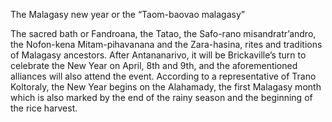 
The Malagasy new year or the “Taom-baovao malagasy”

The sacred bath or Fandroana, the Tatao, the Safo-rano misandratr’andro, the Nofon-kena Mitam-pihavanana and the Zara-hasina, rites and traditions of Malagasy ancestors. After Antananarivo, it will be Brickaville’s turn to celebrate the New Year on April, 8th and 9th, and the aforementioned alliances will also attend the event. According to a representative of Trano Koltoraly, the New Year begins on the Alahamady, the first Malagasy month which is also marked by the end of the rainy season and the beginning of the rice harvest.

